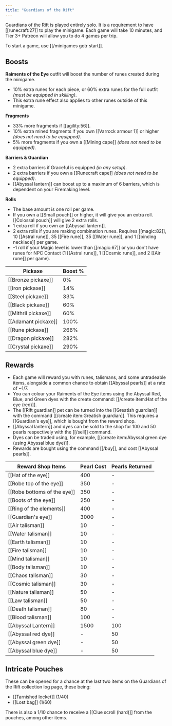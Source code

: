 ```yaml
---
title: "Guardians of the Rift"
---
```


Guardians of the Rift is played entirely solo. It is a requirement to have [[runecraft:27]] to play the minigame. Each game will take 10 minutes, and Tier 3+ Patreon will allow you to do 4 games per trip.

To start a game, use [[/minigames gotr start]].

## Boosts

**Raiments of the Eye** outfit will boost the number of runes created during the minigame.

- 10% extra runes for each piece, or 60% extra runes for the full outfit _(must be equipped in skilling)_.
- This extra rune effect also applies to other runes outside of this minigame.

**Fragments**

- 33% more fragments if [[agility:56]].
- 10% extra mined fragments if you own [[Varrock armour 1]] or higher _(does not need to be equipped)_.
- 5% more fragments if you own a [[Mining cape]] _(does not need to be equipped)_.

**Barriers & Guardian**

- 2 extra barriers if Graceful is equipped _(in any setup)_.
- 2 extra barriers if you own a [[Runecraft cape]] _(does not need to be equipped)_.
- [[Abyssal lantern]] can boost up to a maximum of 6 barriers, which is dependent on your Firemaking level.

**Rolls**

- The base amount is one roll per game.
- If you own a [[Small pouch]] or higher, it will give you an extra roll. [[Colossal pouch]] will give 2 extra rolls.
- 1 extra roll if you own an [[Abyssal lantern]].
- 2 extra rolls if you are making combination runes. Requires [[magic:82]], 10 [[Astral rune]], 35 [[Fire rune]], 35 [[Water rune]], and 1 [[binding necklace]] per game.
- \-1 roll if your Magic level is lower than [[magic:67]] or you don't have runes for NPC Contact (1 [[Astral rune]], 1 [[Cosmic rune]], and 2 [[Air rune]] per game).

| Pickaxe             | Boost %    |
| ------------------- | ---------- |
| [[Bronze pickaxe]]  | 0%         |
| [[Iron pickaxe]]    | 14%        |
| [[Steel pickaxe]]   | 33%        |
| [[Black pickaxe]]   | 60%        |
| [[Mithril pickaxe]] | 60%        |
| [[Adamant pickaxe]] | 100%       |
| [[Rune pickaxe]]    | 266%       |
| [[Dragon pickaxe]]  | 282%       |
| [[Crystal pickaxe]] | 290%       |

## Rewards

- Each game will reward you with runes, talismans, and some untradeable items, alongside a common chance to obtain [[Abyssal pearls]] at a rate of ~1/7.
- You can colour your Raiments of the Eye items using the Abyssal Red, Blue, and Green dyes with the create command: [[/create item\:Hat of the eye (red)]].
- The [[Rift guardian]] pet can be turned into the [[Greatish guardian]] with the command [[/create item\:Greatish guardian]]. This requires a [[Guardian's eye]], which is bought from the reward shop.
- [[Abyssal lantern]] and dyes can be sold to the shop for 100 and 50 pearls respectively with the [[/sell]] command.
- Dyes can be traded using, for example, [[/create item\:Abyssal green dye (using Abyssal blue dye)]].
- Rewards are bought using the command [[/buy]], and cost [[Abyssal pearls]].

| **Reward Shop Items**       | **Pearl Cost** | **Pearls Returned** |
| --------------------------- | ---------------------- | -------------------------- |
| [[Hat of the eye]]          | 400                    | -                          |
| [[Robe top of the eye]]     | 350                    | -                          |
| [[Robe bottoms of the eye]] | 350                    | -                          |
| [[Boots of the eye]]        | 250                    | -                          |
| [[Ring of the elements]]    | 400                    | -                          |
| [[Guardian's eye]]          | 3000                   | -                          |
| [[Air talisman]]            | 10                     | -                          |
| [[Water talisman]]          | 10                     | -                          |
| [[Earth talisman]]          | 10                     | -                          |
| [[Fire talisman]]           | 10                     | -                          |
| [[Mind talisman]]           | 10                     | -                          |
| [[Body talisman]]           | 10                     | -                          |
| [[Chaos talisman]]          | 30                     | -                          |
| [[Cosmic talisman]]         | 30                     | -                          |
| [[Nature talisman]]         | 50                     | -                          |
| [[Law talisman]]            | 50                     | -                          |
| [[Death talisman]]          | 80                     | -                          |
| [[Blood talisman]]          | 100                    | -                          |
| [[Abyssal Lantern]]         | 1500                   | 100                        |
| [[Abyssal red dye]]         | -                      | 50                         |
| [[Abyssal green dye]]       | -                      | 50                         |
| [[Abyssal blue dye]]        | -                      | 50                         |

## Intricate Pouches

These can be opened for a chance at the last two items on the Guardians of the Rift collection log page, these being:

- [[Tarnished locket]] (1/40)
- [[Lost bag]] (1/60)

There is also a 1/10 chance to receive a [[Clue scroll (hard)]] from the pouches, among other items.
